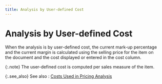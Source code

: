```yaml
---
title: Analysis by User-defined Cost
---
```


# Analysis by User-defined Cost


When the analysis is by user-defined cost, the current mark-up percentage  and the current margin is calculated using the selling price for the item  on the document and the cost displayed or entered in the cost column.


{:.note}
The user-defined cost is computed per sales measure  of the item.


{:.see_also}
See also
: [Costs  Used in Pricing Analysis]({{site.sp_baseurl}}/sales-docs/sqs/sq-proc/pricing-analysis/costs_used_in_pricing_analysis.html)

